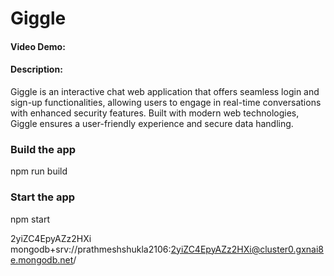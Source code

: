 # Giggle
#### Video Demo:  <URL HERE>
#### Description:
Giggle is an interactive chat web application that offers seamless login and sign-up functionalities, allowing users to engage in real-time conversations with enhanced security features. Built with modern web technologies, Giggle ensures a user-friendly experience and secure data handling.

### Build the app
npm run build

### Start the app
npm start


2yiZC4EpyAZz2HXi
mongodb+srv://prathmeshshukla2106:2yiZC4EpyAZz2HXi@cluster0.gxnai8e.mongodb.net/
